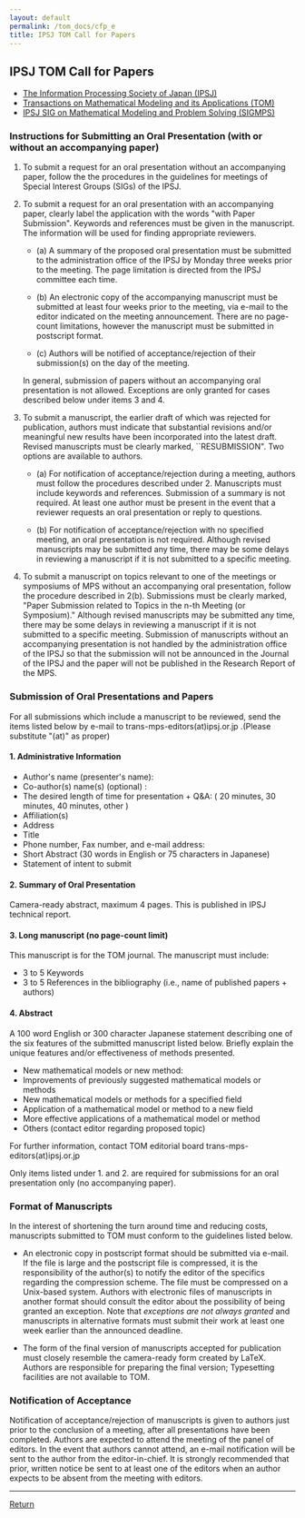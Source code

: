 ```yaml
---
layout: default
permalink: /tom_docs/cfp_e
title: IPSJ TOM Call for Papers
---
```


## IPSJ TOM Call for Papers

- [The Information Processing Society of Japan (IPSJ)](https://www.ipsj.or.jp/)
- [Transactions on Mathematical Modeling and its Applications (TOM)](http://www.ipsj.or.jp/sig/mps/tom_docs)
- [IPSJ SIG on Mathematical Modeling and Problem Solving (SIGMPS)](http://www.ipsj.or.jp/sig/mps/)

### Instructions for Submitting an Oral Presentation (with or without an accompanying paper)

1. To submit a request for an oral presentation without an accompanying paper, follow the the procedures in the guidelines for meetings of Special Interest Groups (SIGs) of the IPSJ.

2. To submit a request for an oral presentation with an accompanying paper, clearly label the application with the words "with Paper Submission". Keywords and references must be given in the manuscript. The information will be used for finding appropriate reviewers.

    - (a) A summary of the proposed oral presentation must be submitted to the administration office of the IPSJ by Monday three weeks prior to the meeting. The page limitation is directed from the IPSJ committee each time.

    - (b) An electronic copy of the accompanying manuscript must be submitted at least four weeks prior to the meeting, via e-mail to the editor indicated on the meeting announcement. There are no page-count limitations, however the manuscript must be submitted in postscript format.

    - (c) Authors will be notified of acceptance/rejection of their submission(s) on the day of the meeting.

    In general, submission of papers without an accompanying oral presentation is not allowed. Exceptions are only granted for cases described below under items 3 and 4.

3. To submit a manuscript, the earlier draft of which was rejected for publication, authors must indicate that substantial revisions and/or meaningful new results have been incorporated into the latest draft. Revised manuscripts must be clearly marked, ``RESUBMISSION". Two options are available to authors.

    - (a) For notification of acceptance/rejection during a meeting, authors must follow the procedures described under 2. Manuscripts must include keywords and references. Submission of a summary is not required. At least one author must be present in the event that a reviewer requests an oral presentation or reply to questions.

    - (b) For notification of acceptance/rejection with no specified meeting, an oral presentation is not required. Although revised manuscripts may be submitted any time, there may be some delays in reviewing a manuscript if it is not submitted to a specific meeting.

4. To submit a manuscript on topics relevant to one of the meetings or symposiums of MPS without an accompanying oral presentation, follow the procedure described in 2(b). Submissions must be clearly marked, "Paper Submission related to Topics in the n-th Meeting (or Symposium)." Although revised manuscripts may be submitted any time, there may be some delays in reviewing a manuscript if it is not submitted to a specific meeting.
Submission of manuscripts without an accompanying presentation is not handled by the administration office of the IPSJ so that the submission will not be announced in the Journal of the IPSJ and the paper will not be published in the Research Report of the MPS.

### Submission of Oral Presentations and Papers

For all submissions which include a manuscript to be reviewed, send the items listed below by e-mail to trans-mps-editors(at)ipsj.or.jp .(Please substitute "(at)" as proper)

#### 1. Administrative Information

- Author's name (presenter's name):
- Co-author(s) name(s) (optional) :
- The desired length of time for presentation + Q&A:
  ( 20 minutes, 30 minutes, 40 minutes, other )
- Affiliation(s)
- Address
- Title
- Phone number, Fax number, and e-mail address:
- Short Abstract (30 words in English or 75 characters in Japanese)
- Statement of intent to submit

#### 2. Summary of Oral Presentation

Camera-ready abstract, maximum 4 pages. This is published in IPSJ technical report.

#### 3. Long manuscript (no page-count limit)

This manuscript is for the TOM journal.
The manuscript must include:

- 3 to 5 Keywords
- 3 to 5 References in the bibliography
  (i.e., name of published papers + authors)

#### 4. Abstract

A 100 word English or 300 character Japanese statement describing one of the six features of the submitted manuscript listed below. Briefly explain the unique features and/or effectiveness of methods presented.

- New mathematical models or new method:
- Improvements of previously suggested mathematical models or methods
- New mathematical models or methods for a specified field
- Application of a mathematical model or method to a new field
- More effective applications of a mathematical model or method
- Others (contact editor regarding proposed topic)

For further information, contact TOM editorial board trans-mps-editors(at)ipsj.or.jp

Only items listed under 1. and 2. are required for submissions for an oral presentation only (no accompanying paper).

### Format of Manuscripts

In the interest of shortening the turn around time and reducing costs, manuscripts submitted to TOM must conform to the guidelines listed below.

- An electronic copy in postscript format should be submitted via e-mail. If the file is large and the postscript file is compressed, it is the responsibility of the author(s) to notify the editor of the specifics regarding the compression scheme. The file must be compressed on a Unix-based system. Authors with electronic files of manuscripts in another format should consult the editor about the possibility of being granted an exception. Note that *exceptions are not always granted* and manuscripts in alternative formats must submit their work at least one week earlier than the announced deadline.

- The form of the final version of manuscripts accepted for publication must closely resemble the camera-ready form created by LaTeX. Authors are responsible for preparing the final version; Typesetting facilities are not available to TOM.

### Notification of Acceptance

Notification of acceptance/rejection of manuscripts is given to authors just prior to the conclusion of a meeting, after all presentations have been completed. Authors are expected to attend the meeting of the panel of editors. In the event that authors cannot attend, an e-mail notification will be sent to the author from the editor-in-chief. It is strongly recommended that prior, written notice be sent to at least one of the editors when an author expects to be absent from the meeting with editors.

---
[Return](/tom)
